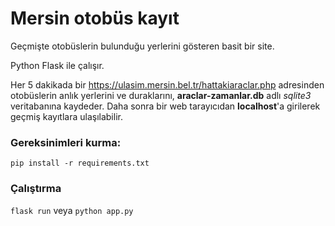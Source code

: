 # Mersin otobüs kayıt
Geçmişte otobüslerin bulunduğu yerlerini gösteren basit bir site.

Python Flask ile çalışır.

Her 5 dakikada bir https://ulasim.mersin.bel.tr/hattakiaraclar.php adresinden otobüslerin anlık yerlerini ve duraklarını, **araclar-zamanlar.db** adlı *sqlite3* veritabanına kaydeder. Daha sonra bir web tarayıcıdan **localhost**'a girilerek geçmiş kayıtlara ulaşılabilir.

### Gereksinimleri kurma:

`pip install -r requirements.txt`

### Çalıştırma

`flask run` veya `python app.py`
